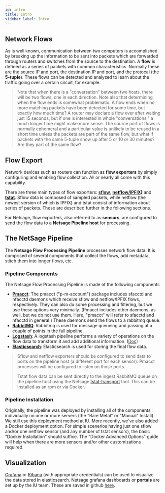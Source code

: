 ```yaml
---
id: intro
title: Intro
sidebar_label: Intro
---
```

## Network Flows

As is well known, communication between two computers is accomplished by breaking up the information to be sent into packets which are forwarded through routers and switches from the source to the destination. A **flow** is defined as a series of packets with common characteristics. Normally these are the source IP and port, the destination IP and port, and the protocal (the **5-tuple**). These flows can be detected and analyzed to learn about the traffic going over a certain circuit, for example. 

> Note that when there is a "conversation" between two hosts, there will be two flows, one in each direction. Note also that determining when the flow ends is somewhat problematic. A flow ends when no more matching packets have been detected for some time, but exactly how much time? A router may declare a flow over after waiting just 15 seconds, but if one is interested in whole "conversations," a much longer time might make more sense. The source port of flows is normally ephemeral and a particular value is unlikely to be reused in a short time unless the packets are part of the same flow, but what if packets with the same 5-tuple show up after 5 or 10 or 30 minutes? Are they part of the same flow? 

## Flow Export

Network devices such as routers can function as **flow exporters** by simply configuring and enabling flow collection. All or nearly all come with this capability. 

There are three main types of flow exporters: **[sflow](https://www.rfc-editor.org/info/rfc3176)**, **[netflow/IPFIX](https://www.cisco.com/c/en/us/products/collateral/ios-nx-os-software/ios-netflow/prod_white_paper0900aecd80406232.html))** and **[tstat](http://tstat.polito.it/)**. Sflow data is composed of sampled packets, while netflow (the newest version of which is IPFIX) and tstat consist of information about series of packets. These are described further in the following sections. 

For Netsage, flow exporters, also referred to as **sensors**, are configured to send the flow data to a **Netsage Pipeline host** for processing. 

## The NetSage Pipeline

The **Netsage Flow Processing Pipeline** processes network flow data. It is comprised of several components that collect the flows, add metadata, stitch them into longer flows, etc.

### Pipeline Components

The Netsage Flow Processing Pipeline is made of the following components

 - **[Pmacct](https://github.com/pmacct/pmacct)**: The pmacct ("p-m-account") package includes sfacctd and nfacctd daemons which receive sflow and netflow/IPFIX flows, respectively. They can also do some processing and filtering, but we use these options very minimally. (Pmacct includes other daemons, as well, but we do not use them. Here, "pmacct" will refer to sfacctd and nfacctd in general.) These daemons send the flows to a rabbitmq queue.
 - **[RabbitMQ](https://www.rabbitmq.com/)**: Rabbitmq is used for message queueing and passing at a couple of points in the full pipeline.
 - **[Logstash](https://www.elastic.co/logstash)**: A logstash pipeline performs a variety of operations on the flow data to transform it and add additional information.  ([Doc](logstash.md))
 - **[Elasticsearch](https://www.elastic.co/what-is/elasticsearch)**: Elasticsearch is used for storing the final flow data. 

> Sflow and netflow exporters should be configured to send data to ports on the pipeline host (a different port for each sensor). Pmacct processes will be configured to listen on those ports.
> 
> Tstat flow data can be sent directly to the ingest RabbitMQ queue on the pipeline host using the Netsage [tstat-transport](https://github.com/netsage-project/tstat-transport) tool. This can be installed as an rpm or via Docker. 

### Pipeline Installation

Originally, the pipeline was deployed by installing all of the components individually on one or more servers (the "Bare Metal" or "Manual" Install). We still use this deployment method at IU. More recently, we've also added a Docker deployment option. For simple scenerios having just one sflow and/or one netflow sensor (and any number of tstat sensors), the basic "Docker Installation" should suffice. The "Docker Advanced Options" guide will help when there are more sensors and/or other customizations required.

## Visualization

[Grafana](https://grafana.com/oss/grafana/) or [Kibana](https://www.elastic.co/kibana) (with appropriate credentials) can be used to visualize the data stored in elasticsearch.  Netsage grafana dashboards or **portals** are set up by the IU team.  These are saved in github [here](https://github.com/netsage-project/netsage-grafana-configs).


